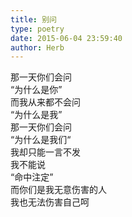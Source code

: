 ```yaml
---  
title: 别问  
type: poetry  
date: 2015-06-04 23:59:40  
author: Herb    
---  
```

那一天你们会问  
“为什么是你”  
而我从来都不会问  
“为什么是我”    
那一天你们会问  
“为什么是我们“  
我却只能一言不发  
我不能说  
“命中注定”    
而你们是我无意伤害的人  
我也无法伤害自己呵